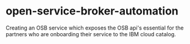 # open-service-broker-automation
Creating an OSB service which exposes the OSB api's essential for the partners who are onboarding their service to the IBM cloud catalog.
